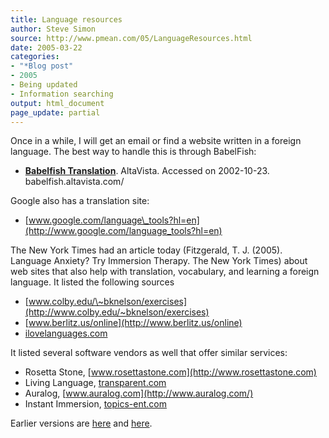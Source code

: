 ```yaml
---
title: Language resources
author: Steve Simon
source: http://www.pmean.com/05/LanguageResources.html
date: 2005-03-22
categories:
- "*Blog post"
- 2005
- Being updated
- Information searching
output: html_document
page_update: partial
---
```

Once in a while, I will get an email or find a website written in a
foreign language. The best way to handle this is through BabelFish:

- **[Babelfish Translation](http://babelfish.altavista.com/%20)**.
AltaVista. Accessed on 2002-10-23. babelfish.altavista.com/

Google also has a translation site:

- [www.google.com/language\_tools?hl=en](http://www.google.com/language_tools?hl=en)

The New York Times had an article today (Fitzgerald, T. J. (2005).
Language Anxiety? Try Immersion Therapy. The New York Times) about web
sites that also help with translation, vocabulary, and learning a
foreign language. It listed the following sources

- [www.colby.edu/\~bknelson/exercises](http://www.colby.edu/~bknelson/exercises)
- [www.berlitz.us/online](http://www.berlitz.us/online)
- [ilovelanguages.com](http://ilovelanguages.com/)

It listed several software vendors as well that offer similar services:

- Rosetta Stone, [www.rosettastone.com](http://www.rosettastone.com)
- Living Language, [transparent.com](http://transparent.com/)
- Auralog, [www.auralog.com](http://www.auralog.com/)
- Instant Immersion, [topics-ent.com](http://topics-ent.com/)

Earlier versions are [here][sim1] and [here][sim2].


[sim1]: http://www.pmean.com/05/LanguageResources.html
[sim2]: http://new.pmean.com/language-resources/
